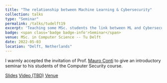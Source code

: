 ```yaml
---
title: "The relationship between Machine Learning & Cybersecurity"
collection: talks
type: "Seminar"
permalink: /talks/tudelft19
excerpt: 'Teaching some MSc. students the link between ML and Cybersecurity'
badge: <span class='badge badge-info'>Seminar</span>
venue: MSc. in Computer Science -- Tu Delft
date: 2022-05-03
location: "Delft, Netherlands"
---
```


I warmly accepted the invitation of Prof. [Mauro Conti](https://www.tudelft.nl/ewi/over-de-faculteit/afdelingen/intelligent-systems/cybersecurity/people/mauro-conti) to give an introductory seminar to his students of the Computer Security course.

<a class="btn btn-outline-primary my-1 mr-1 btn-sm" href="https://gioapru.github.io/files/talks/TUDelft22_seminar.pdf" target="_blank" rel="noopener">Slides</a>
<a class="btn btn-outline-primary my-1 mr-1 btn-sm" href="#" target="_blank" rel="noopener">Video (TBD)</a>
<a class="btn btn-outline-primary my-1 mr-1 btn-sm" href="https://www.tudelft.nl/en/education/programmes/masters/cs/msc-computer-science" target="_blank" rel="noopener">Venue</a>



